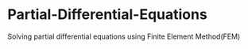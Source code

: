 # Partial-Differential-Equations
Solving partial differential equations using Finite Element Method(FEM)
